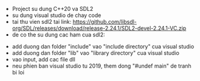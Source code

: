 - Project su dung C++20 va SDL2
- su dung visual studio de chay code
- tai thu vien sdl2 tai link: https://github.com/libsdl-org/SDL/releases/download/release-2.24.1/SDL2-devel-2.24.1-VC.zip
- de co the su dung cac ham cua sdl2:
+ add duong dan folder "include" vao "include directory" cua visual studio
+ add duong dan folder "lib" vao "library directory" cua visual studio
+ vao input, add cac file dll
+ neu phien ban visual studio tu 2019, them dong "#undef main" de tranh bi loi
